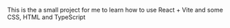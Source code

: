 This is the a small project for me to learn how to use React + Vite and some CSS, HTML and TypeScript
